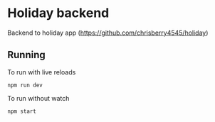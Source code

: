 # Holiday backend

Backend to holiday app (https://github.com/chrisberry4545/holiday)

## Running

To run with live reloads

`npm run dev`

To run without watch

`npm start`

